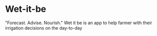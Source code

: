 # Wet-it-be
"Forecast. Advise. Nourish." Wet it be is an app to help farmer with their irrigation decisions on the day-to-day
